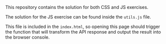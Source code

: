 This repository contains the solution for both CSS and JS exercises.

The solution for the JS exercise can be found inside the `utils.js` file.

This file is included in the `index.html`, so opening this page should trigger the function that will transform the API response and output the result into the browser console.
